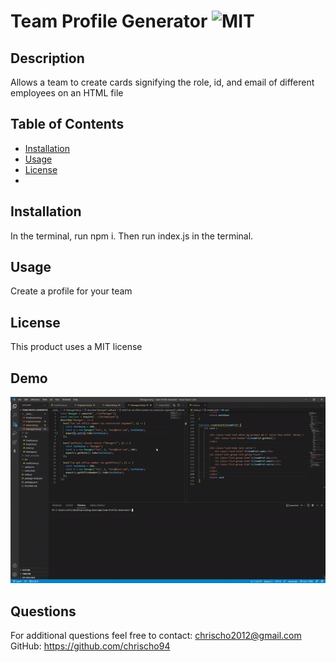 # Team Profile Generator ![MIT](https://img.shields.io/badge/license-MIT-red)

  ## Description 
  Allows a team to create cards signifying the role, id, and email of different employees on an HTML file

  ## Table of Contents
  * [Installation](#installation)
  * [Usage](#usage)
  * [License](#license)
  * 
  ## Installation
  In the terminal, run npm i. Then run index.js in the terminal.

  ## Usage 
  Create a profile for your team

  ## License
  This product uses a MIT license

  ## Demo
  <img src="assets/images/ezgif.com-gif-maker(2).gif">

  ## Questions
  For additional questions feel free to contact: chrischo2012@gmail.com
  GitHub: https://github.com/chrischo94
  
